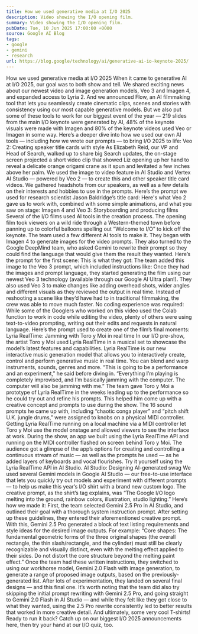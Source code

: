 ```yaml
---
title: How we used generative media at I/O 2025
description: Video showing the I/O opening film.
summary: Video showing the I/O opening film.
pubDate: Tue, 10 Jun 2025 17:00:00 +0000
source: Google AI Blog
tags:
- google
- gemini
- research
url: https://blog.google/technology/ai/generative-ai-io-keynote-2025/
---
```


How we used generative media at I/O 2025
When it came to generative AI at I/O 2025, our goal was to both show and tell. We shared exciting news about our newest video and image generation models, Veo 3 and Imagen 4, and expanded access to Lyria 2. And we announced Flow, an AI filmmaking tool that lets you seamlessly create cinematic clips, scenes and stories with consistency using our most capable generative models.
But we also put some of these tools to work for our biggest event of the year — 219 slides from the main I/O keynote were generated by AI, 48% of the keynote visuals were made with Imagen and 80% of the keynote videos used Veo or Imagen in some way. Here’s a deeper dive into how we used our own AI tools — including how we wrote our prompts — to bring I/O 2025 to life:
Veo 2: Creating speaker title cards with style
As Elizabeth Reid, our VP and Head of Search, walked up to share big Search updates, the on-stage screen projected a short video clip that showed Liz opening up her hand to reveal a delicate orange origami crane as it spun and levitated a few inches above her palm.
We used the image to video feature in AI Studio and Vertex AI Studio — powered by Veo 2 — to create this and other speaker title card videos. We gathered headshots from our speakers, as well as a few details on their interests and hobbies to use in the prompts. Here’s the prompt we used for research scientist Jason Baldridge’s title card:
Here's what Veo 2 gave us to work with, combined with some simple animations, and what you saw on stage:
Imagen 4 and Veo 3: Storyboarding and producing films
Several of the I/O films used AI tools in the creation process. The opening film took viewers on a wild ride through a Western-themed town before panning up to colorful balloons spelling out “Welcome to I/O” to kick off the keynote.
The team used a few different AI tools to make it. They began with Imagen 4 to generate images for the video prompts. They also turned to the Google DeepMind team, who asked Gemini to rewrite their prompt so they could find the language that would give them the result they wanted. Here’s the prompt for the first scene:
This is what they got:
The team added this image to the Veo 3 prompt, which included instructions like:
Once they had the images and prompt language, they started generating the film using our newest Veo 3 technology (available through our Google AI Ultra plan!). They also used Veo 3 to make changes like adding overhead shots, wider angles and different visuals as they reviewed the output in real time. Instead of reshooting a scene like they’d have had to in traditional filmmaking, the crew was able to move much faster. No coding experience was required: While some of the Googlers who worked on this video used the Colab function to work in code while editing the video, plenty of others were using text-to-video prompting, writing out their edits and requests in natural language.
Here’s the prompt used to create one of the film’s final moments:
Lyria RealTime: Jamming with Toro y Moi in real time
In our I/O pre-show, the artist Toro y Moi used Lyria RealTime in a musical set to showcase the model’s latest features and capabilities. Lyria RealTime is our new interactive music generation model that allows you to interactively create, control and perform generative music in real time. You can blend and warp instruments, sounds, genres and more. “This is going to be a performance and an experiment,” he said before diving in. “Everything I’m playing is completely improvised, and I’m basically jamming with the computer. The computer will also be jamming with me.”
The team gave Toro y Moi a prototype of Lyria RealTime in the weeks leading up to the performance so he could try out and refine his prompts. This helped him come up with a creative concept and prompts to use during the show. The 16 sound prompts he came up with, including “chaotic conga player” and “pitch shift U.K. jungle drums,” were assigned to knobs on a physical MIDI controller.
Getting Lyria RealTime running on a local machine via a MIDI controller let Toro y Moi use the model onstage and allowed viewers to see the interface at work.
During the show, an app we built using the Lyria RealTime API and running on the MIDI controller flashed on screen behind Toro y Moi. The audience got a glimpse of the app’s options for creating and controlling a continuous stream of music — as well as the prompts he used — as he added layers of keyboards and vocal flourishes.
Try it yourself using the Lyria RealTime API in AI Studio.
AI Studio: Designing AI-generated swag
We used several Gemini models in Google AI Studio — our free-to-use interface that lets you quickly try out models and experiment with different prompts — to help us make this year’s I/O shirt with a brand new custom logo. The creative prompt, as the shirt’s tag explains, was “The Google I/O logo melting into the ground, rainbow colors, illustration, studio lighting.” Here’s how we made it:
First, the team selected Gemini 2.5 Pro in AI Studio, and outlined their goal with a thorough system instruction prompt.
After setting up these guidelines, they entered their aforementioned creative prompt. With this, Gemini 2.5 Pro generated a block of text listing requirements and style ideas for the desired image outputs. For example: “Core shapes: The fundamental geometric forms of the three original shapes (the overall rectangle, the thin slash/rectangle, and the cylinder) must still be clearly recognizable and visually distinct, even with the melting effect applied to their sides. Do not distort the core structure beyond the melting paint effect.”
Once the team had these written instructions, they switched to using our workhorse model, Gemini 2.0 Flash with image generation, to generate a range of proposed image outputs, based on the previously-generated list.
After lots of experimentation, they landed on several final designs — and this final one.
It’s worth noting that the team did also try skipping the initial prompt rewriting with Gemini 2.5 Pro, and going straight to Gemini 2.0 Flash in AI Studio — and while they felt like they got close to what they wanted, using the 2.5 Pro rewrite consistently led to better results that worked in more creative detail. And ultimately, some very cool T-shirts!
Ready to run it back? Catch up on our biggest I/O 2025 announcements here, then try your hand at our I/O quiz, too.